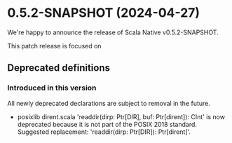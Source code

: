 
# 0.5.2-SNAPSHOT (2024-04-27)

We're happy to announce the release of Scala Native v0.5.2-SNAPSHOT. 

This patch release is focused on <To be specified>

## Deprecated definitions 

### Introduced in this version
All newly deprecated declarations are subject to removal in the future.

* posixlib dirent.scala 'readdir(dirp: Ptr[DIR], buf: Ptr[dirent]): CInt'
  is now deprecated because it is not part of the POSIX 2018 standard.
  Suggested replacement: 'readdir(dirp: Ptr[DIR]): Ptr[dirent]'.
